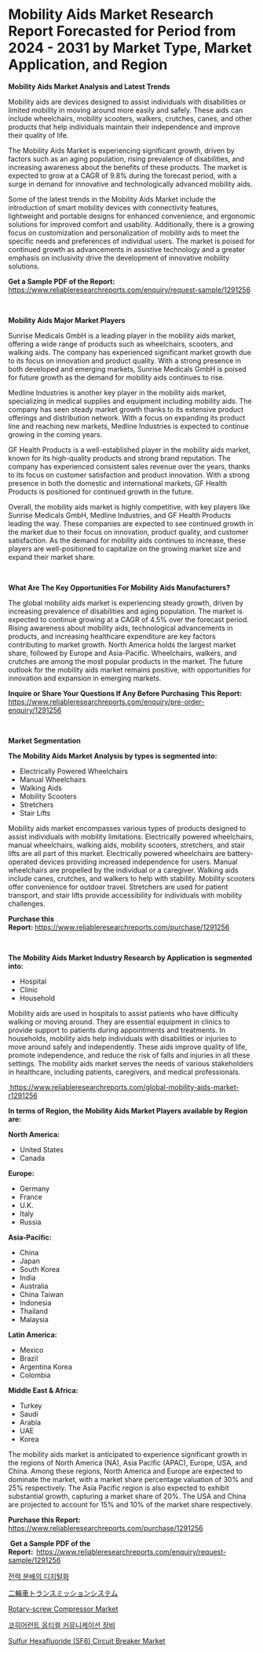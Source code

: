 <p><h1>Mobility Aids Market Research Report Forecasted for Period from 2024 -  2031 by Market Type, Market Application, and Region</h1></p><p><strong>Mobility Aids Market Analysis and Latest Trends</strong></p>
<p><p>Mobility aids are devices designed to assist individuals with disabilities or limited mobility in moving around more easily and safely. These aids can include wheelchairs, mobility scooters, walkers, crutches, canes, and other products that help individuals maintain their independence and improve their quality of life.</p><p>The Mobility Aids Market is experiencing significant growth, driven by factors such as an aging population, rising prevalence of disabilities, and increasing awareness about the benefits of these products. The market is expected to grow at a CAGR of 9.8% during the forecast period, with a surge in demand for innovative and technologically advanced mobility aids.</p><p>Some of the latest trends in the Mobility Aids Market include the introduction of smart mobility devices with connectivity features, lightweight and portable designs for enhanced convenience, and ergonomic solutions for improved comfort and usability. Additionally, there is a growing focus on customization and personalization of mobility aids to meet the specific needs and preferences of individual users. The market is poised for continued growth as advancements in assistive technology and a greater emphasis on inclusivity drive the development of innovative mobility solutions.</p></p>
<p><strong>Get a Sample PDF of the Report:&nbsp;</strong> <a href="https://www.reliableresearchreports.com/enquiry/request-sample/1291256">https://www.reliableresearchreports.com/enquiry/request-sample/1291256</a></p>
<p>&nbsp;</p>
<p><strong>Mobility Aids Major Market Players</strong></p>
<p><p>Sunrise Medicals GmbH is a leading player in the mobility aids market, offering a wide range of products such as wheelchairs, scooters, and walking aids. The company has experienced significant market growth due to its focus on innovation and product quality. With a strong presence in both developed and emerging markets, Sunrise Medicals GmbH is poised for future growth as the demand for mobility aids continues to rise.</p><p>Medline Industries is another key player in the mobility aids market, specializing in medical supplies and equipment including mobility aids. The company has seen steady market growth thanks to its extensive product offerings and distribution network. With a focus on expanding its product line and reaching new markets, Medline Industries is expected to continue growing in the coming years.</p><p>GF Health Products is a well-established player in the mobility aids market, known for its high-quality products and strong brand reputation. The company has experienced consistent sales revenue over the years, thanks to its focus on customer satisfaction and product innovation. With a strong presence in both the domestic and international markets, GF Health Products is positioned for continued growth in the future.</p><p>Overall, the mobility aids market is highly competitive, with key players like Sunrise Medicals GmbH, Medline Industries, and GF Health Products leading the way. These companies are expected to see continued growth in the market due to their focus on innovation, product quality, and customer satisfaction. As the demand for mobility aids continues to increase, these players are well-positioned to capitalize on the growing market size and expand their market share.</p></p>
<p>&nbsp;</p>
<p><strong>What Are The Key Opportunities For Mobility Aids Manufacturers?</strong></p>
<p><p>The global mobility aids market is experiencing steady growth, driven by increasing prevalence of disabilities and aging population. The market is expected to continue growing at a CAGR of 4.5% over the forecast period. Rising awareness about mobility aids, technological advancements in products, and increasing healthcare expenditure are key factors contributing to market growth. North America holds the largest market share, followed by Europe and Asia-Pacific. Wheelchairs, walkers, and crutches are among the most popular products in the market. The future outlook for the mobility aids market remains positive, with opportunities for innovation and expansion in emerging markets.</p></p>
<p><strong>Inquire or Share Your Questions If Any Before Purchasing This Report:</strong> <a href="https://www.reliableresearchreports.com/enquiry/pre-order-enquiry/1291256">https://www.reliableresearchreports.com/enquiry/pre-order-enquiry/1291256</a></p>
<p>&nbsp;</p>
<p><strong>Market Segmentation</strong></p>
<p><strong>The Mobility Aids Market Analysis by types is segmented into:</strong></p>
<p><ul><li>Electrically Powered Wheelchairs</li><li>Manual Wheelchairs</li><li>Walking Aids</li><li>Mobility Scooters</li><li>Stretchers</li><li>Stair Lifts</li></ul></p>
<p><p>Mobility aids market encompasses various types of products designed to assist individuals with mobility limitations. Electrically powered wheelchairs, manual wheelchairs, walking aids, mobility scooters, stretchers, and stair lifts are all part of this market. Electrically powered wheelchairs are battery-operated devices providing increased independence for users. Manual wheelchairs are propelled by the individual or a caregiver. Walking aids include canes, crutches, and walkers to help with stability. Mobility scooters offer convenience for outdoor travel. Stretchers are used for patient transport, and stair lifts provide accessibility for individuals with mobility challenges.</p></p>
<p><strong>Purchase this Report:&nbsp;</strong><a href="https://www.reliableresearchreports.com/purchase/1291256">https://www.reliableresearchreports.com/purchase/1291256</a></p>
<p>&nbsp;</p>
<p><strong>The Mobility Aids Market Industry Research by Application is segmented into:</strong></p>
<p><ul><li>Hospital</li><li>Clinic</li><li>Household</li></ul></p>
<p><p>Mobility aids are used in hospitals to assist patients who have difficulty walking or moving around. They are essential equipment in clinics to provide support to patients during appointments and treatments. In households, mobility aids help individuals with disabilities or injuries to move around safely and independently. These aids improve quality of life, promote independence, and reduce the risk of falls and injuries in all these settings. The mobility aids market serves the needs of various stakeholders in healthcare, including patients, caregivers, and medical professionals.</p></p>
<p><a href="https://www.reliableresearchreports.com/global-mobility-aids-market-r1291256">&nbsp;https://www.reliableresearchreports.com/global-mobility-aids-market-r1291256</a></p>
<p><strong>In terms of Region, the Mobility Aids Market Players available by Region are:</strong></p>
<p>
    <p> <strong> North America: </strong>
        <ul>
            <li>United States</li>
            <li>Canada</li>
        </ul>
        </p> 
    <p> <strong> Europe: </strong>
        <ul>
            <li>Germany</li>
            <li>France</li>
            <li>U.K.</li>
            <li>Italy</li>
            <li>Russia</li>
        </ul>
        </p> 
    <p> <strong> Asia-Pacific: </strong>
        <ul>
            <li>China</li>
            <li>Japan</li>
            <li>South Korea</li>
            <li>India</li>
            <li>Australia</li>
            <li>China Taiwan</li>
            <li>Indonesia</li>
            <li>Thailand</li>
            <li>Malaysia</li>
        </ul>
        </p> 
    <p> <strong> Latin America: </strong>
        <ul>
            <li>Mexico</li>
            <li>Brazil</li>
            <li>Argentina Korea</li>
            <li>Colombia</li>
        </ul>
        </p> 
    <p> <strong> Middle East & Africa: </strong>
        <ul>
            <li>Turkey</li>
            <li>Saudi</li>
            <li>Arabia</li>
            <li>UAE</li>
            <li>Korea</li>
        </ul>
    </p>
    </p>
<p><p>The mobility aids market is anticipated to experience significant growth in the regions of North America (NA), Asia Pacific (APAC), Europe, USA, and China. Among these regions, North America and Europe are expected to dominate the market, with a market share percentage valuation of 30% and 25% respectively. The Asia Pacific region is also expected to exhibit substantial growth, capturing a market share of 20%. The USA and China are projected to account for 15% and 10% of the market share respectively.</p></p>
<p><strong>Purchase this Report: </strong><a href="https://www.reliableresearchreports.com/purchase/1291256">https://www.reliableresearchreports.com/purchase/1291256</a></p>
<p>&nbsp;<strong>Get a Sample PDF of the Report:&nbsp;&nbsp;</strong><a href="https://www.reliableresearchreports.com/enquiry/request-sample/1291256">https://www.reliableresearchreports.com/enquiry/request-sample/1291256</a></p>
<p><strong></strong></p>
<p><p><a href="https://github.com/wallacBahrtyinger567686/Market-Research-Report-List-2/blob/main/1464323180264.md">전력 분배의 디지털화</a></p><p><a href="https://github.com/FredaJerde/Market-Research-Report-List-1/blob/main/2928622167083.md">二輪車トランスミッションシステム</a></p><p><a href="https://github.com/jhcraigie/Market-Research-Report-List-4/blob/main/rotary-screw-compressor-market.md">Rotary-screw Compressor Market</a></p><p><a href="https://github.com/WilburKihn5676/Market-Research-Report-List-2/blob/main/4822094180263.md">코히어런트 옵티컬 커뮤니케이션 장비</a></p><p><a href="https://github.com/sonuprakash1/Market-Research-Report-List-3/blob/main/sulfur-hexafluoride-sf6-circuit-breaker-market.md">Sulfur Hexafluoride (SF6) Circuit Breaker Market</a></p></p>